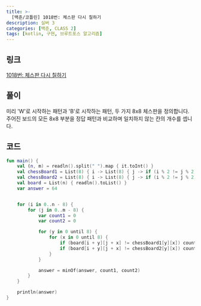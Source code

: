 ```yaml
---
title: >-
  [백준/코틀린] 1018번: 체스판 다시 칠하기
description: 실버 3
categories: [백준, CLASS 2]
tags: [kotlin, 구현, 브루트포스 알고리즘]
---
```


## 링크
[1018번: 체스판 다시 칠하기](https://www.acmicpc.net/problem/1018)

## 풀이
미리 'W'로 시작하는 패턴과 'B'로 시작하는 패턴, 두 가지 8x8 체스판을 정의합니다.\
주어진 보드의 모든 8x8 부분을 정답 패턴과 비교하며 일치하지 않는 칸의 개수를 셉니다.

## 코드
```kotlin
fun main() {
    val (n, m) = readln().split(" ").map { it.toInt() }
    val chessBoard1 = List(8) { i -> List(8) { j -> if (i % 2 != j % 2) 'W' else 'B' } }
    val chessBoard2 = List(8) { i -> List(8) { j -> if (i % 2 != j % 2) 'B' else 'W' } }
    val board = List(n) { readln().toList() }
    var answer = 64


    for (i in 0..n - 8) {
        for (j in 0..m - 8) {
            var count1 = 0
            var count2 = 0

            for (y in 0 until 8) {
                for (x in 0 until 8) {
                    if (board[i + y][j + x] != chessBoard1[y][x]) count1++
                    if (board[i + y][j + x] != chessBoard2[y][x]) count2++
                }
            }

            answer = minOf(answer, count1, count2)
        }
    }

    println(answer)
}

```
